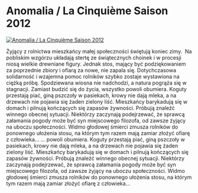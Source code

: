Anomalia / La Cinquième Saison 2012 
=============
[![Anomalia / La Cinquième Saison 2012 ](http://vidos.pl/images/player.gif)](http://vidos.pl/anomalia-la-cinquime-saison-2012)

 Żyjący z rolnictwa mieszkańcy małej społeczności świętują koniec zimy.  Na pobliskim wzgórzu układają stertę ze świątecznych choinek i w procesji niosą wielkie drewniane figury. Jednak stos, mający być podziękowaniem za poprzednie zbiory i ofiarą za nowe, nie zapala się. Dotychczasowa solidarność i wzajemna pomoc rolników szybko zostaje wystawiona na ciężką próbę. Spodziewana wiosna nie nadchodzi, a natura pogrąża się w stagnacji. Zamiast budzić się do życia, wszystko powoli obumiera. Koguty przestają piać, giną pszczoły w pasiekach, krowy nie dają mleka, a na drzewach nie pojawia się żaden zielony liść. Mieszkańcy barykadują się w domach i pilnują kończących się zapasów żywności. Próbują znaleźć winnego obecnej sytuacji. Niektórzy zaczynają podejrzewać, że sprawcą załamania pogody może być syn miejscowego filozofa, od zawsze żyjący na uboczu społeczności. Widmo głodowej śmierci zmusza rolników do ponownego ułożenia stosu, na którym tym razem mają zamiar złożyć ofiarę z człowieka...  ... powoli obumiera. Koguty przestają piać, giną pszczoły w pasiekach, krowy nie dają mleka, a na drzewach nie pojawia się żaden zielony liść. Mieszkańcy barykadują się w domach i pilnują kończących się zapasów żywności. Próbują znaleźć winnego obecnej sytuacji. Niektórzy zaczynają podejrzewać, że sprawcą załamania pogody może być syn miejscowego filozofa, od zawsze żyjący na uboczu społeczności. Widmo głodowej śmierci zmusza rolników do ponownego ułożenia stosu, na którym tym razem mają zamiar złożyć ofiarę z człowieka...
